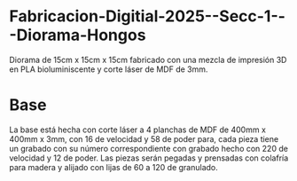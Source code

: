 # Fabricacion-Digitial-2025--Secc-1---Diorama-Hongos
Diorama de 15cm x 15cm x 15cm fabricado con una mezcla de impresión 3D en PLA bioluminiscente y corte láser de MDF de 3mm.

# Base
La base está hecha con corte láser a 4 planchas de MDF de 400mm x 400mm x 3mm, con 16 de velocidad y 58 de poder para, cada pieza tiene un grabado con su número correspondiente con grabado hecho con 220 de velocidad y 12 de poder.
Las piezas serán pegadas y prensadas con colafría para madera y alijado con lijas de 60 a 120 de granulado.
